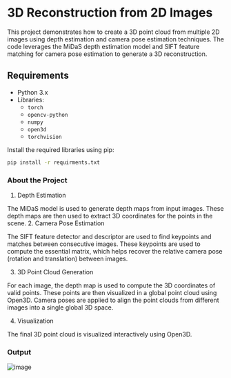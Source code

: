 # 3D Reconstruction from 2D Images

This project demonstrates how to create a 3D point cloud from multiple 2D images using depth estimation and camera pose estimation techniques. The code leverages the MiDaS depth estimation model and SIFT feature matching for camera pose estimation to generate a 3D reconstruction.

## Requirements

- Python 3.x
- Libraries:
  - `torch`
  - `opencv-python`
  - `numpy`
  - `open3d`
  - `torchvision`

Install the required libraries using pip:

```bash
pip install -r requirments.txt
```
### About the Project

1. Depth Estimation

The MiDaS model is used to generate depth maps from input images. These depth maps are then used to extract 3D coordinates for the points in the scene.
2. Camera Pose Estimation

The SIFT feature detector and descriptor are used to find keypoints and matches between consecutive images. These keypoints are used to compute the essential matrix, which helps recover the relative camera pose (rotation and translation) between images.

3. 3D Point Cloud Generation

For each image, the depth map is used to compute the 3D coordinates of valid points. These points are then visualized in a global point cloud using Open3D. Camera poses are applied to align the point clouds from different images into a single global 3D space.

4. Visualization

The final 3D point cloud is visualized interactively using Open3D.


### Output
![image](https://github.com/user-attachments/assets/e0302e30-34c7-4384-9b5e-4720ea2fd677)
